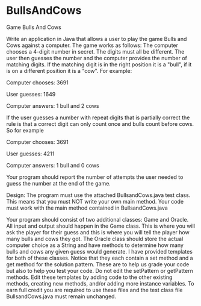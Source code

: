 # BullsAndCows
Game Bulls And Cows

Write an application in Java that allows a user to play the game Bulls and Cows against a computer. The game works as follows: The computer chooses a 4-digit number in secret. The digits must all be different. The user then guesses the number and the computer provides the number of matching digits. If the matching digit is in the right position it is a "bull", if it is on a different position it is a "cow". For example:

Computer chooses: 3691

User guesses: 1649

Computer answers: 1 bull and 2 cows

If the user guesses a number with repeat digits that is partially correct the rule is that a correct digit can only count once and bulls count before cows. So for example

Computer chooses: 3691

User guesses: 4211

Computer answers: 1 bull and 0 cows

Your program should report the number of attempts the user needed to guess the number at the end of the game.

Design: The program must use the attached BullsandCows.java test class. This means that you must NOT write your own main method. Your code must work with the main method contained in BullsandCows.java

Your program should consist of two additional classes: Game and Oracle. All input and output should happen in the Game class. This is where you will ask the player for their guess and this is where you will tell the player how many bulls and cows they got. The Oracle class should store the actual computer choice as a String and have methods to determine how many bulls and cows any given guess would generate. I have provided templates for both of these classes. Notice that they each contain a set method and a get method for the solution pattern. These are to help us grade your code but also to help you test your code. Do not edit the setPattern or getPattern methods. Edit these templates by adding code to the other existing methods, creating new methods, and/or adding more instance variables. To earn full credit you are required to use these files and the test class file BullsandCows.java must remain unchanged.
